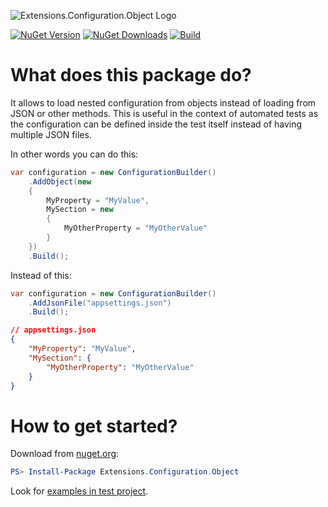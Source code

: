 ![Extensions.Configuration.Object Logo](https://raw.githubusercontent.com/lawrence-laz/Extensions.Configuration.Object/master/src/Extensions.Configuration.Object/header.png)

[![NuGet Version](https://img.shields.io/nuget/v/Extensions.Configuration.Object?label=NuGet)](https://www.nuget.org/packages/Extensions.Configuration.Object/)
[![NuGet Downloads](https://img.shields.io/nuget/dt/Extensions.Configuration.Object?label=Downloads)](https://www.nuget.org/packages/Extensions.Configuration.Object/)
[![Build](https://github.com/lawrence-laz/Extensions.Configuration.Object/workflows/Build/badge.svg)](https://github.com/lawrence-laz/Extensions.Configuration.Object/actions?query=workflow%3ABuild)

# What does this package do?
It allows to load nested configuration from objects instead of loading from JSON or other methods. This is useful in the context of automated tests as the configuration can be defined inside the test itself instead of having multiple JSON files.

In other words you can do this:
```csharp
var configuration = new ConfigurationBuilder()
    .AddObject(new
    {
        MyProperty = "MyValue",
        MySection = new 
        {
            MyOtherProperty = "MyOtherValue"
        }
    })
    .Build();
```

Instead of this:
```csharp
var configuration = new ConfigurationBuilder()
    .AddJsonFile("appsettings.json")
    .Build();
```
```json
// appsettings.json
{
    "MyProperty": "MyValue",
    "MySection": { 
        "MyOtherProperty": "MyOtherValue"
    }
}
```

# How to get started?
Download from [nuget.org](https://www.nuget.org/packages/Extensions.Configuration.Object/):
```powershell
PS> Install-Package Extensions.Configuration.Object
```

Look for [examples in test project](https://github.com/lawrence-laz/Extensions.Configuration.Object/tree/master/test/Extensionsions.Configuration.Object.UnitTests).
